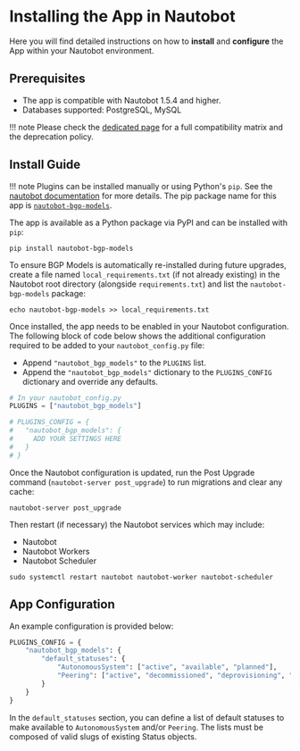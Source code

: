 # Installing the App in Nautobot

Here you will find detailed instructions on how to **install** and **configure** the App within your Nautobot environment.


## Prerequisites

- The app is compatible with Nautobot 1.5.4 and higher.
- Databases supported: PostgreSQL, MySQL

!!! note
    Please check the [dedicated page](compatibility_matrix.md) for a full compatibility matrix and the deprecation policy.


## Install Guide

!!! note
    Plugins can be installed manually or using Python's `pip`. See the [nautobot documentation](https://docs.nautobot.com/projects/core/en/stable/plugins/#install-the-package) for more details. The pip package name for this app is [`nautobot-bgp-models`](https://pypi.org/project/nautobot-bgp-models/).

The app is available as a Python package via PyPI and can be installed with `pip`:

```shell
pip install nautobot-bgp-models
```

To ensure BGP Models is automatically re-installed during future upgrades, create a file named `local_requirements.txt` (if not already existing) in the Nautobot root directory (alongside `requirements.txt`) and list the `nautobot-bgp-models` package:

```shell
echo nautobot-bgp-models >> local_requirements.txt
```

Once installed, the app needs to be enabled in your Nautobot configuration. The following block of code below shows the additional configuration required to be added to your `nautobot_config.py` file:

- Append `"nautobot_bgp_models"` to the `PLUGINS` list.
- Append the `"nautobot_bgp_models"` dictionary to the `PLUGINS_CONFIG` dictionary and override any defaults.

```python
# In your nautobot_config.py
PLUGINS = ["nautobot_bgp_models"]

# PLUGINS_CONFIG = {
#   "nautobot_bgp_models": {
#     ADD YOUR SETTINGS HERE
#   }
# }
```

Once the Nautobot configuration is updated, run the Post Upgrade command (`nautobot-server post_upgrade`) to run migrations and clear any cache:

```shell
nautobot-server post_upgrade
```

Then restart (if necessary) the Nautobot services which may include:

- Nautobot
- Nautobot Workers
- Nautobot Scheduler

```shell
sudo systemctl restart nautobot nautobot-worker nautobot-scheduler
```

## App Configuration

An example configuration is provided below:

```python
PLUGINS_CONFIG = {
    "nautobot_bgp_models": {
        "default_statuses": {
            "AutonomousSystem": ["active", "available", "planned"],
            "Peering": ["active", "decommissioned", "deprovisioning", "offline", "planned", "provisioning"],
        }
    }
}
```

In the `default_statuses` section, you can define a list of default statuses to make available to `AutonomousSystem` and/or `Peering`. The lists must be composed of valid slugs of existing Status objects.
